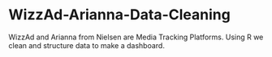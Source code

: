 # WizzAd-Arianna-Data-Cleaning
WizzAd and Arianna from Nielsen are Media Tracking Platforms. Using R we clean and structure data to make a dashboard. 
